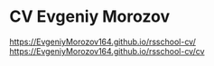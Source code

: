 # CV Evgeniy Morozov
https://EvgeniyMorozov164.github.io/rsschool-cv/
https://EvgeniyMorozov164.github.io/rsschool-cv/cv